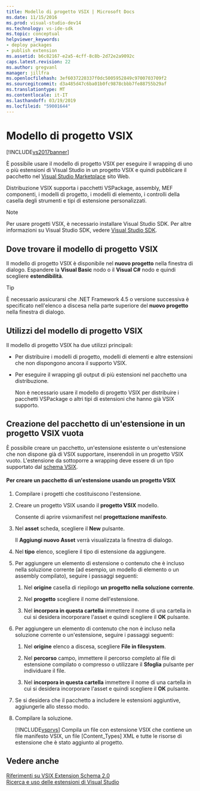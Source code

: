 ```yaml
---
title: Modello di progetto VSIX | Microsoft Docs
ms.date: 11/15/2016
ms.prod: visual-studio-dev14
ms.technology: vs-ide-sdk
ms.topic: conceptual
helpviewer_keywords:
- deploy packages
- publish extension
ms.assetid: b6c82167-e2a5-4cff-8c8b-2d72e2a9092c
caps.latest.revision: 22
ms.author: gregvanl
manager: jillfra
ms.openlocfilehash: 3ef6037220337f0dc5005952849c9700703709f2
ms.sourcegitcommit: d3a485d47c6ba01b0fc9878cbbb7fe88755b29af
ms.translationtype: MT
ms.contentlocale: it-IT
ms.lasthandoff: 03/19/2019
ms.locfileid: "59001644"
---
```

# <a name="vsix-project-template"></a>Modello di progetto VSIX
[!INCLUDE[vs2017banner](../includes/vs2017banner.md)]

È possibile usare il modello di progetto VSIX per eseguire il wrapping di uno o più estensioni di Visual Studio in un progetto VSIX e quindi pubblicare il pacchetto nel [Visual Studio Marketplace](https://marketplace.visualstudio.com/) sito Web.  
  
 Distribuzione VSIX supporta i pacchetti VSPackage, assembly, MEF componenti, i modelli di progetto, i modelli di elemento, i controlli della casella degli strumenti e tipi di estensione personalizzati.  
  
> [!NOTE]
>  Per usare progetti VSIX, è necessario installare Visual Studio SDK. Per altre informazioni su Visual Studio SDK, vedere [Visual Studio SDK](../extensibility/visual-studio-sdk.md).  
  
## <a name="where-to-find-the-vsix-project-template"></a>Dove trovare il modello di progetto VSIX  
 Il modello di progetto VSIX è disponibile nel **nuovo progetto** nella finestra di dialogo. Espandere la **Visual Basic** nodo o il **Visual C#** nodo e quindi scegliere **estendibilità**.  
  
> [!TIP]
>  È necessario assicurarsi che .NET Framework 4.5 o versione successiva è specificato nell'elenco a discesa nella parte superiore del **nuovo progetto** nella finestra di dialogo.  
  
## <a name="uses-of-the-vsix-project-template"></a>Utilizzi del modello di progetto VSIX  
 Il modello di progetto VSIX ha due utilizzi principali:  
  
- Per distribuire i modelli di progetto, modelli di elementi e altre estensioni che non dispongono ancora il supporto VSIX.  
  
- Per eseguire il wrapping gli output di più estensioni nel pacchetto una distribuzione.  
  
  Non è necessario usare il modello di progetto VSIX per distribuire i pacchetti VSPackage o altri tipi di estensioni che hanno già VSIX supporto.  
  
## <a name="packaging-an-extension-in-an-empty-vsix-project"></a>Creazione del pacchetto di un'estensione in un progetto VSIX vuota  
 È possibile creare un pacchetto, un'estensione esistente o un'estensione che non dispone già di VSIX supportare, inserendoli in un progetto VSIX vuoto. L'estensione da sottoporre a wrapping deve essere di un tipo supportato dal [schema VSIX](../extensibility/vsix-extension-schema-2-0-reference.md).  
  
#### <a name="to-package-an-extension-by-using-a-vsix-project"></a>Per creare un pacchetto di un'estensione usando un progetto VSIX  
  
1.  Compilare i progetti che costituiscono l'estensione.  
  
2.  Creare un progetto VSIX usando il **progetto VSIX** modello.  
  
     Consente di aprire vsixmanifest nel **progettazione manifesto**.  
  
3.  Nel **asset** scheda, scegliere il **New** pulsante.  
  
     Il **Aggiungi nuovo Asset** verrà visualizzata la finestra di dialogo.  
  
4.  Nel **tipo** elenco, scegliere il tipo di estensione da aggiungere.  
  
5.  Per aggiungere un elemento di estensione o contenuto che è incluso nella soluzione corrente (ad esempio, un modello di elemento o un assembly compilato), seguire i passaggi seguenti:  
  
    1.  Nel **origine** casella di riepilogo **un progetto nella soluzione corrente**.  
  
    2.  Nel **progetto** scegliere il nome dell'estensione.  
  
    3.  Nel **incorpora in questa cartella** immettere il nome di una cartella in cui si desidera incorporare l'asset e quindi scegliere il **OK** pulsante.  
  
6.  Per aggiungere un elemento di contenuto che non è incluso nella soluzione corrente o un'estensione, seguire i passaggi seguenti:  
  
    1.  Nel **origine** elenco a discesa, scegliere **File in filesystem**.  
  
    2.  Nel **percorso** campo, immettere il percorso completo al file di estensione compilato o compresso o utilizzare il **Sfoglia** pulsante per individuare il file.  
  
    3.  Nel **incorpora in questa cartella** immettere il nome di una cartella in cui si desidera incorporare l'asset e quindi scegliere il **OK** pulsante.  
  
7.  Se si desidera che il pacchetto a includere le estensioni aggiuntive, aggiungerle allo stesso modo.  
  
8.  Compilare la soluzione.  
  
     [!INCLUDE[vsprvs](../includes/vsprvs-md.md)] Compila un file con estensione VSIX che contiene un file manifesto VSIX, un file [Content_Types] XML e tutte le risorse di estensione che è stato aggiunto al progetto.  
  
## <a name="see-also"></a>Vedere anche  
 [Riferimenti su VSIX Extension Schema 2.0](../extensibility/vsix-extension-schema-2-0-reference.md)   
 [Ricerca e uso delle estensioni di Visual Studio](../ide/finding-and-using-visual-studio-extensions.md)
